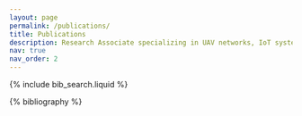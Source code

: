 ```yaml
---
layout: page
permalink: /publications/
title: Publications
description: Research Associate specializing in UAV networks, IoT systems, and cybersecurity. PhD in Computer Engineering from State University of New York, at Binghamton, with reserach interest in UAV networks, IoT, Cybersecurity, Smart Cities.
nav: true
nav_order: 2
---
```


<!-- _pages/publications.md -->

<!-- Bibsearch Feature -->
{% include bib_search.liquid %}

<div class="publications">
{% bibliography %}
</div>